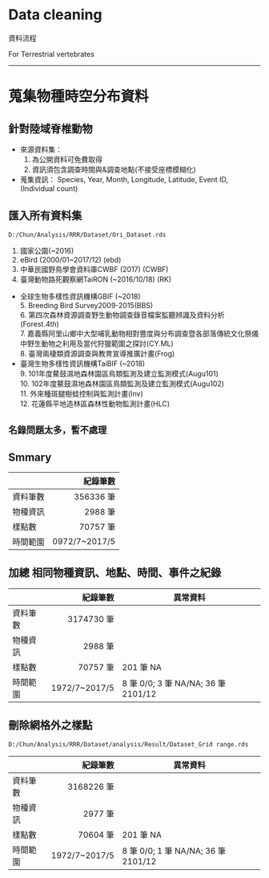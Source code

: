 # Data cleaning
資料流程

For Terrestrial vertebrates

***
# 蒐集物種時空分布資料
## 針對陸域脊椎動物
- 來源資料集：
  1. 為公開資料可免費取得
  2. 資訊須包含調查時間與&調查地點(不接受座標模糊化)
- 蒐集資訊：
    Species, Year, Month, Longitude, Latitude, Event ID, (Individual count)

## 匯入所有資料集  
`D:/Chun/Analysis/RRR/Dataset/Ori_Dataset.rds`
1. 國家公園(~2016)  
2. eBird (2000/01~2017/12) (ebd)  
3. 中華民國野鳥學會資料庫CWBF (2017) (CWBF)  
4. 臺灣動物路死觀察網TaiRON (~2016/10/18) (RK)    
* 全球生物多樣性資訊機構GBIF (~2018)  
   5. Breeding Bird Survey2009-2015(BBS)  
   6. 第四次森林資源調查野生動物調查錄音檔案監聽辨識及資料分析(Forest.4th)  
   7. 嘉義縣阿里山鄉中大型哺乳動物相對豐度與分布調查暨各部落傳統文化祭儀中野生動物之利用及當代狩獵範圍之探討(CY.ML)  
   8. 臺灣兩棲類資源調查與教育宣導推廣計畫(Frog)  
* 臺灣生物多樣性資訊機構TaiBIF (~2018)  
   9. 101年度鰲鼓濕地森林園區鳥類監測及建立監測模式(Augu101)    
   10. 102年度鰲鼓濕地森林園區鳥類監測及建立監測模式(Augu102)   
   11. 外來種斑腿樹蛙控制與監測計畫(Inv)  
   12. 花蓮縣平地造林區森林性動物監測計畫(HLC)    


## `名錄問題太多，暫不處理`
## Smmary 
|          |紀錄筆數  |
|----------|--------:|
|資料筆數   |356336 筆|
|物種資訊   |2988 筆  |
|樣點數     |70757 筆 |
|時間範圍   |0972/7~2017/5|


## 加總 相同物種資訊、地點、時間、事件之紀錄 
|          |紀錄筆數       |異常資料                             |
|----------|-------------:|------------------------------------|
|資料筆數   |3174730 筆    |                                    |
|物種資訊   |2988 筆       |                                    |
|樣點數     |70757 筆      | 201 筆 NA                          |
|時間範圍   |1972/7~2017/5 | 8 筆 0/0; 3 筆 NA/NA; 36 筆 2101/12|

## 刪除網格外之樣點
`D:/Chun/Analysis/RRR/Dataset/analysis/Result/Dataset_Grid range.rds`  

|          |紀錄筆數       |異常資料                             |
|----------|-------------:|------------------------------------|
|資料筆數   |3168226 筆    |                                    |
|物種資訊   |2977 筆       |                                    |
|樣點數     |70604 筆      | 201 筆 NA                          |
|時間範圍   |1972/7~2017/5 | 8 筆 0/0; 1 筆 NA/NA; 36 筆 2101/12|



